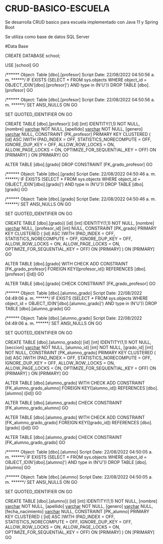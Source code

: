 # CRUD-BASICO-ESCUELA
Se desarrolla CRUD basico para escuela implementado con Java 11 y Spring Boot

Se utiliza como base de datos SQL Server

#Data Base

CREATE DATABASE school;

USE [school]
GO

/****** Object:  Table [dbo].[profesor]    Script Date: 22/08/2022 04:50:56 a. m. ******/
IF  EXISTS (SELECT * FROM sys.objects WHERE object_id = OBJECT_ID(N'[dbo].[profesor]') AND type in (N'U'))
DROP TABLE [dbo].[profesor]
GO

/****** Object:  Table [dbo].[profesor]    Script Date: 22/08/2022 04:50:56 a. m. ******/
SET ANSI_NULLS ON
GO

SET QUOTED_IDENTIFIER ON
GO

CREATE TABLE [dbo].[profesor](
	[id] [int] IDENTITY(1,1) NOT NULL,
	[nombre] [varchar](50) NOT NULL,
	[apellido] [varchar](50) NOT NULL,
	[genero] [varchar](20) NULL,
 CONSTRAINT [PK_profesor] PRIMARY KEY CLUSTERED 
(
	[id] ASC
)WITH (PAD_INDEX = OFF, STATISTICS_NORECOMPUTE = OFF, IGNORE_DUP_KEY = OFF, ALLOW_ROW_LOCKS = ON, ALLOW_PAGE_LOCKS = ON, OPTIMIZE_FOR_SEQUENTIAL_KEY = OFF) ON [PRIMARY]
) ON [PRIMARY]
GO


ALTER TABLE [dbo].[grado] DROP CONSTRAINT [FK_grado_profesor]
GO

/****** Object:  Table [dbo].[grado]    Script Date: 22/08/2022 04:50:46 a. m. ******/
IF  EXISTS (SELECT * FROM sys.objects WHERE object_id = OBJECT_ID(N'[dbo].[grado]') AND type in (N'U'))
DROP TABLE [dbo].[grado]
GO

/****** Object:  Table [dbo].[grado]    Script Date: 22/08/2022 04:50:46 a. m. ******/
SET ANSI_NULLS ON
GO

SET QUOTED_IDENTIFIER ON
GO

CREATE TABLE [dbo].[grado](
	[id] [int] IDENTITY(1,1) NOT NULL,
	[nombre] [varchar](50) NULL,
	[profesor_id] [int] NULL,
 CONSTRAINT [PK_grado] PRIMARY KEY CLUSTERED 
(
	[id] ASC
)WITH (PAD_INDEX = OFF, STATISTICS_NORECOMPUTE = OFF, IGNORE_DUP_KEY = OFF, ALLOW_ROW_LOCKS = ON, ALLOW_PAGE_LOCKS = ON, OPTIMIZE_FOR_SEQUENTIAL_KEY = OFF) ON [PRIMARY]
) ON [PRIMARY]
GO

ALTER TABLE [dbo].[grado]  WITH CHECK ADD  CONSTRAINT [FK_grado_profesor] FOREIGN KEY([profesor_id])
REFERENCES [dbo].[profesor] ([id])
GO

ALTER TABLE [dbo].[grado] CHECK CONSTRAINT [FK_grado_profesor]
GO

/****** Object:  Table [dbo].[alumno_grado]    Script Date: 22/08/2022 04:49:06 a. m. ******/
IF  EXISTS (SELECT * FROM sys.objects WHERE object_id = OBJECT_ID(N'[dbo].[alumno_grado]') AND type in (N'U'))
DROP TABLE [dbo].[alumno_grado]
GO

/****** Object:  Table [dbo].[alumno_grado]    Script Date: 22/08/2022 04:49:06 a. m. ******/
SET ANSI_NULLS ON
GO

SET QUOTED_IDENTIFIER ON
GO

CREATE TABLE [dbo].[alumno_grado](
	[id] [int] IDENTITY(1,1) NOT NULL,
	[seccion] [varchar](20) NOT NULL,
	[alumno_id] [int] NOT NULL,
	[grado_id] [int] NOT NULL,
 CONSTRAINT [PK_alumno_grado] PRIMARY KEY CLUSTERED 
(
	[id] ASC
)WITH (PAD_INDEX = OFF, STATISTICS_NORECOMPUTE = OFF, IGNORE_DUP_KEY = OFF, ALLOW_ROW_LOCKS = ON, ALLOW_PAGE_LOCKS = ON, OPTIMIZE_FOR_SEQUENTIAL_KEY = OFF) ON [PRIMARY]
) ON [PRIMARY]
GO

ALTER TABLE [dbo].[alumno_grado]  WITH CHECK ADD  CONSTRAINT [FK_alumno_grado_alumno] FOREIGN KEY([alumno_id])
REFERENCES [dbo].[alumno] ([id])
GO

ALTER TABLE [dbo].[alumno_grado] CHECK CONSTRAINT [FK_alumno_grado_alumno]
GO

ALTER TABLE [dbo].[alumno_grado]  WITH CHECK ADD  CONSTRAINT [FK_alumno_grado_grado] FOREIGN KEY([grado_id])
REFERENCES [dbo].[grado] ([id])
GO

ALTER TABLE [dbo].[alumno_grado] CHECK CONSTRAINT [FK_alumno_grado_grado]
GO


/****** Object:  Table [dbo].[alumno]    Script Date: 22/08/2022 04:50:05 a. m. ******/
IF  EXISTS (SELECT * FROM sys.objects WHERE object_id = OBJECT_ID(N'[dbo].[alumno]') AND type in (N'U'))
DROP TABLE [dbo].[alumno]
GO

/****** Object:  Table [dbo].[alumno]    Script Date: 22/08/2022 04:50:05 a. m. ******/
SET ANSI_NULLS ON
GO

SET QUOTED_IDENTIFIER ON
GO

CREATE TABLE [dbo].[alumno](
	[id] [int] IDENTITY(1,1) NOT NULL,
	[nombre] [varchar](50) NOT NULL,
	[apellido] [varchar](50) NOT NULL,
	[genero] [varchar](20) NULL,
	[fecha_nacimiento] [varchar](20) NULL,
 CONSTRAINT [PK_alumno] PRIMARY KEY CLUSTERED 
(
	[id] ASC
)WITH (PAD_INDEX = OFF, STATISTICS_NORECOMPUTE = OFF, IGNORE_DUP_KEY = OFF, ALLOW_ROW_LOCKS = ON, ALLOW_PAGE_LOCKS = ON, OPTIMIZE_FOR_SEQUENTIAL_KEY = OFF) ON [PRIMARY]
) ON [PRIMARY]
GO
